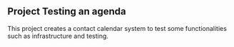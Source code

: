 <h2>Project Testing an agenda</h2>
<p>This project creates a contact calendar system to test some functionalities such as infrastructure and testing.</p>
